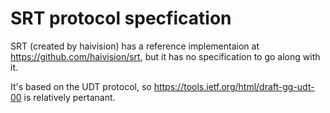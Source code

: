 # SRT protocol specfication

SRT (created by haivision) has a reference implementaion at https://github.com/haivision/srt, but 
it has no specification to go along with it. 

It's based on the UDT protocol, so https://tools.ietf.org/html/draft-gg-udt-00
is relatively pertanant.


